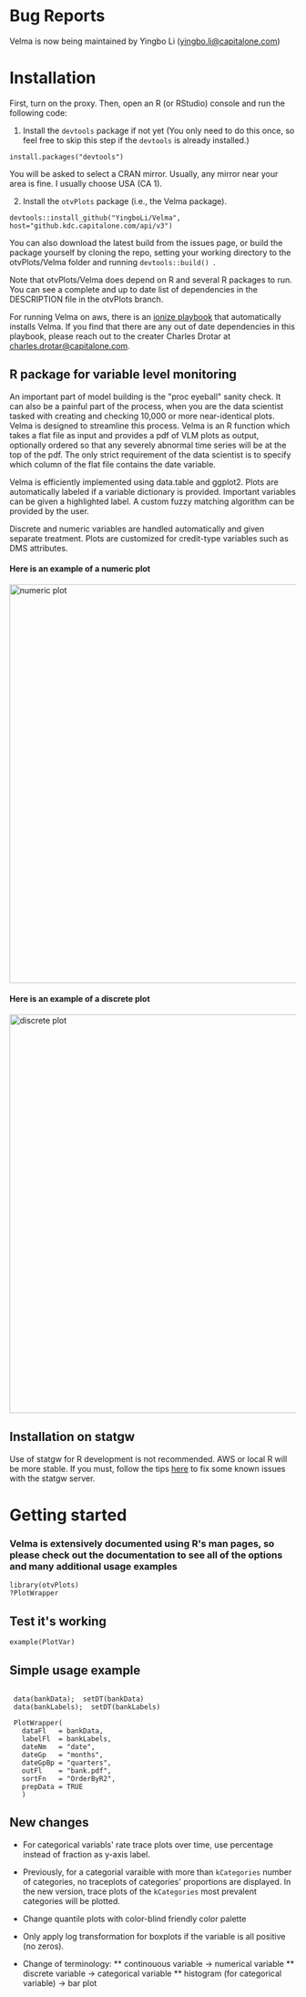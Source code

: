 # Bug Reports
Velma is now being maintained by Yingbo Li (yingbo.li@capitalone.com)

# Installation
First, turn on the proxy. Then, open an R (or RStudio) console and run the 
following code:

1. Install the `devtools` package if not yet (You only need to do this once, so
feel free to skip this step if the `devtools` is already installed.)
```
install.packages("devtools")
```
You will be asked to select a CRAN mirror. Usually, any mirror near your area
is fine. I usually choose USA (CA 1). 

2. Install the `otvPlots` package (i.e., the Velma package).
```
devtools::install_github("YingboLi/Velma", host="github.kdc.capitalone.com/api/v3")
```

You can also download the latest build from the issues page, or build the package yourself by cloning the repo, setting your working directory to the otvPlots/Velma folder and running `devtools::build() `. 

Note that otvPlots/Velma does depend on R and several R packages to run. You can see a complete and up to date list of dependencies in the DESCRIPTION file in the otvPlots branch. 

For running Velma on aws, there is an [ionize playbook](https://github.kdc.capitalone.com/CharlesDrotar/ionize-playbooks/tree/master/anaconda-r-velma-playbook) that automatically installs Velma. If you find that there are any out of date dependencies in this playbook, please reach out to the creater Charles Drotar at charles.drotar@capitalone.com.

## R package for variable level monitoring

An important part of model building is the "proc eyeball" sanity check. It can also be a painful part of the process, when you are the data scientist tasked with creating and checking 10,000 or more near-identical plots. Velma is designed to streamline this process. Velma is an R function which takes a flat file as input and provides a pdf of VLM plots as output, optionally ordered so that any severely abnormal time series will be at the top of the pdf. The only strict requirement of the data scientist is to specify which column of the flat file contains the date variable. 

Velma is efficiently implemented using data.table and ggplot2. Plots are automatically labeled if a variable dictionary is provided. Important variables can be given a highlighted label. A custom fuzzy matching algorithm can be provided by the user. 

Discrete and numeric variables are handled automatically and given separate treatment. Plots are customized for credit-type variables such as DMS attributes. 

#### Here is an example of a numeric plot 
<img src="https://github.kdc.capitalone.com/sju922/Velma/blob/master/vignettes/Figs/cntns_ex.png" 
     alt="numeric plot" 
   width="1285" 
   height="700">


#### Here is an example of a discrete plot 
<img src="https://github.kdc.capitalone.com/sju922/Velma/blob/master/vignettes/Figs/dscrt_ex.png" 
     alt="discrete plot" 
   width="1285" 
   height="700">


## Installation on statgw 

Use of statgw for R development is not recommended. AWS or local R will be more stable. If you must, follow the tips [here](https://github.kdc.capitalone.com/FSGalaxyVulcan/Infrastructure/wiki/R-on-the-server) to fix some known issues with the statgw server.


# Getting started

### Velma is extensively documented using R's man pages, so please check out the documentation to see all of the options and many additional usage examples

```
library(otvPlots)
?PlotWrapper
```

## Test it's working
```
example(PlotVar)
```

## Simple usage example
```

 data(bankData);  setDT(bankData)
 data(bankLabels);  setDT(bankLabels)
 
 PlotWrapper(
   dataFl   = bankData, 
   labelFl  = bankLabels, 
   dateNm   = "date", 
   dateGp   = "months", 
   dateGpBp = "quarters", 
   outFl    = "bank.pdf", 
   sortFn   = "OrderByR2",
   prepData = TRUE
   )

```
## New changes
* For categorical variabls' rate trace plots over time, use percentage instead of fraction as y-axis label.

* Previously, for a categorial varaible with more than `kCategories` number of categories, no traceplots of categories' proportions are displayed. In the new version, 
trace plots of the `kCategories` most prevalent categories will be plotted. 

* Change quantile plots with color-blind friendly color palette

* Only apply log transformation for boxplots if the variable is all positive (no zeros).

* Change of terminology:
** continouous variable -> numerical variable
** discrete variable -> categorical variable
** histogram (for categorical variable) -> bar plot
